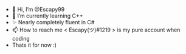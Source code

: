 - 👋 Hi, I’m @Escapy99
- 🌱 I’m currently learning C++
- ✨ Nearly completely fluent in C#
- 📫 How to reach me < Escapy(ツ)#1219 > is my pure account when coding
- Thats it for now :)
